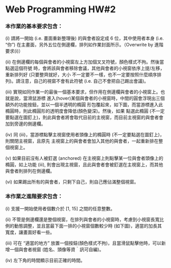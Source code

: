 # Web Programming HW#2

### 本作業的基本要求包含：
(i) 請將一開始 (i.e. 畫面重新整理後) 的與會者設定成 6 位，其中使用者本身 (i.e. “你”) 在主畫面，另外五位在側邊欄，排列如作業封面所示。（Overwrite by 進階要求(i)）

(ii) 在側邊欄的每個與會者的小視窗左上方加個叉叉符號，顏色樣式不拘。然後當點選這個符號 時，會將該與會者移除會議，其他與會者的小視窗依序上提/左移，重新排列好 (只要整齊就好，大小 不一定要不一樣，也不一定要按照什麼順序排列)。請注意，自己的視窗不會有此符號 (i.e. 自己不會把自己踢出會議)。

(iii) 實現如同作業一的最後一個基本要求，但作用在側邊欄與會者的小視窗上。也就是說，當滑鼠游標 進入(hover)某個與會者的小視窗時，中間的圓會浮現出三個額外的功能按鈕，並以一個半透明的橢圓 形包覆起來，如下圖，而當游標進入此橢圓時，則此橢圓形的透明度會降低(顏色變深)。然後，如果 點選此橢圓 (不一定要點選在圖釘上)，則此與會者將會取代目前的主視窗，而目前主視窗的與會者會 加到旁邊的側邊欄。

(iv) 同 (iii)，當游標點擊主視窗使用者頭像上的橢圓時 (不一定要點選在圖釘上)，則關閉主視窗，且原先 主視窗上的與會者會加入其他的與會者，一起重新排在整個視窗上。

(v) 如果目前沒有人被釘選 (anchored) 在主視窗上則點擊某一位與會者頭像上的橢圓，如上功能 (iii), 則會出現主視窗，且此與會者會被釘選在主視窗上，而其他與會者則排列在側邊欄。
 
(vi) 如果踢出所有的與會者，只剩下自己，則自己應佔滿整個視窗。 

### 本作業之進階要求包含：
(i) 支援一開始使用者個數介於 [1, 15] 之間的任意整數。

(ii) 不管是側邊欄還是整個視窗，在排列與會者的小視窗時，考慮到小視窗長寬比例的動態調整，並且當最下面一排的小視窗個數較少時 (如下圖)，適當的加長其寬度，讓畫面好看一些。

(iii) 可在 “適當的地方” 放置一個按鈕(顏色樣式不拘)，且當滑鼠點擊他時，可以新增一個與會者視窗 (姓名、頭像等資｀訊可自編)。

(iv) 左下角的時間顯示目前正確的時間。